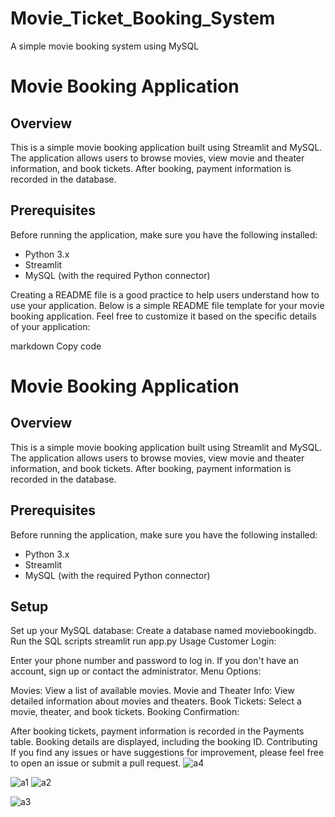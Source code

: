 # Movie_Ticket_Booking_System
A simple movie booking system using MySQL 


# Movie Booking Application

## Overview

This is a simple movie booking application built using Streamlit and MySQL. The application allows users to browse movies, view movie and theater information, and book tickets. After booking, payment information is recorded in the database.

## Prerequisites

Before running the application, make sure you have the following installed:

- Python 3.x
- Streamlit
- MySQL (with the required Python connector)

Creating a README file is a good practice to help users understand how to use your application. Below is a simple README file template for your movie booking application. Feel free to customize it based on the specific details of your application:

markdown
Copy code
# Movie Booking Application

## Overview

This is a simple movie booking application built using Streamlit and MySQL. The application allows users to browse movies, view movie and theater information, and book tickets. After booking, payment information is recorded in the database.


## Prerequisites

Before running the application, make sure you have the following installed:

- Python 3.x
- Streamlit
- MySQL (with the required Python connector)

## Setup


Set up your MySQL database:
Create a database named moviebookingdb.
Run the SQL scripts 
streamlit run app.py
Usage
Customer Login:

Enter your phone number and password to log in.
If you don't have an account, sign up or contact the administrator.
Menu Options:

Movies: View a list of available movies.
Movie and Theater Info: View detailed information about movies and theaters.
Book Tickets: Select a movie, theater, and book tickets.
Booking Confirmation:

After booking tickets, payment information is recorded in the Payments table.
Booking details are displayed, including the booking ID.
Contributing
If you find any issues or have suggestions for improvement, please feel free to open an issue or submit a pull request.
![a4](https://github.com/Samahitha0/Movie_Ticket_Booking_System/assets/100484362/555944ed-d608-4c5f-bd8b-94f8cdbbb3a2)

![a1](https://github.com/Samahitha0/Movie_Ticket_Booking_System/assets/100484362/907dc914-056c-4073-9000-2dba2af25a41)
![a2](https://github.com/Samahitha0/Movie_Ticket_Booking_System/assets/100484362/1623f763-6f6d-4e0d-a335-8a2a39cabe1e)

![a3](https://github.com/Samahitha0/Movie_Ticket_Booking_System/assets/100484362/8f2e3bd7-e751-4426-8524-ba50c63ae76d)


